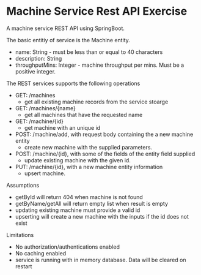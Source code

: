 # Machine Service Rest API Exercise

A machine service REST API using SpringBoot. 

The basic entitiy of service is the Machine entity. 
* name: String - must be less than or equal to 40 characters
* description: String
* throughputMins: Integer - machine throughput per mins. Must be a positive integer.

The REST services supports the following operations
- GET: /machines 
     * get all existing machine records from the service stoarge
- GET: /machine*s*/{name}
     * get all machines that have the requested name
- GET: /machine/{id}
     * get machine with an unique id
- POST: /machine/add, with request body containing the a new machine entity
     * create new machine with the supplied parameters. 
- POST: /machine/{id}, with some of the fields of the entity field supplied
     * update existing machine with the given id.
- PUT: /machine/{id}, with a new machine entity information
     * upsert machine.

Assumptions
- getById will return 404 when machine is not found
- getByName/getAll will return empty list when result is empty
- updating existing machine must provide a valid id
- upserting will create a new machine with the inputs if the id does not exist

Limitations
- No authorization/authentications enabled 
- No caching enabled
- service is running with in memory database. Data will be cleared on restart